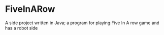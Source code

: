 # FiveInARow
A side project written in Java; a program for playing Five In A row game and has a robot side
